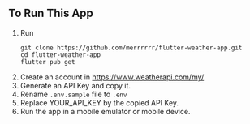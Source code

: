 ## To Run This App

1. Run 
   ```
   git clone https://github.com/merrrrrr/flutter-weather-app.git
   cd flutter-weather-app
   flutter pub get
   ```
1. Create an account in https://www.weatherapi.com/my/
2. Generate an API Key and copy it.
4. Rename `.env.sample` file to `.env`
5. Replace YOUR_API_KEY by the copied API Key.
6. Run the app in a mobile emulator or mobile device.
